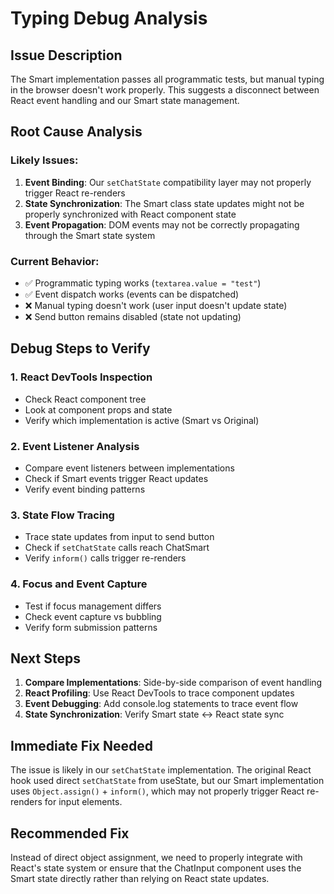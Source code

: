 # Typing Debug Analysis

## Issue Description
The Smart implementation passes all programmatic tests, but manual typing in the browser doesn't work properly. This suggests a disconnect between React event handling and our Smart state management.

## Root Cause Analysis

### Likely Issues:
1. **Event Binding**: Our `setChatState` compatibility layer may not properly trigger React re-renders
2. **State Synchronization**: The Smart class state updates might not be properly synchronized with React component state
3. **Event Propagation**: DOM events may not be correctly propagating through the Smart state system

### Current Behavior:
- ✅ Programmatic typing works (`textarea.value = "test"`)
- ✅ Event dispatch works (events can be dispatched)
- ❌ Manual typing doesn't work (user input doesn't update state)
- ❌ Send button remains disabled (state not updating)

## Debug Steps to Verify

### 1. React DevTools Inspection
- Check React component tree
- Look at component props and state
- Verify which implementation is active (Smart vs Original)

### 2. Event Listener Analysis
- Compare event listeners between implementations
- Check if Smart events trigger React updates
- Verify event binding patterns

### 3. State Flow Tracing
- Trace state updates from input to send button
- Check if `setChatState` calls reach ChatSmart
- Verify `inform()` calls trigger re-renders

### 4. Focus and Event Capture
- Test if focus management differs
- Check event capture vs bubbling
- Verify form submission patterns

## Next Steps

1. **Compare Implementations**: Side-by-side comparison of event handling
2. **React Profiling**: Use React DevTools to trace component updates
3. **Event Debugging**: Add console.log statements to trace event flow
4. **State Synchronization**: Verify Smart state ↔ React state sync

## Immediate Fix Needed

The issue is likely in our `setChatState` implementation. The original React hook used direct `setChatState` from useState, but our Smart implementation uses `Object.assign()` + `inform()`, which may not properly trigger React re-renders for input elements.

## Recommended Fix

Instead of direct object assignment, we need to properly integrate with React's state system or ensure that the ChatInput component uses the Smart state directly rather than relying on React state updates.